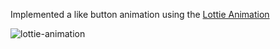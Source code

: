 Implemented a like button animation using the [Lottie Animation](https://lottiefiles.com/)

![lottie-animation](https://user-images.githubusercontent.com/982682/135938070-81d90f01-289b-4170-b754-51aadeb72d17.gif)
